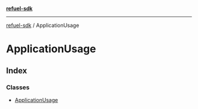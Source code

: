 [**refuel-sdk**](../README.md)

***

[refuel-sdk](../modules.md) / ApplicationUsage

# ApplicationUsage

## Index

### Classes

- [ApplicationUsage](classes/ApplicationUsage.md)
